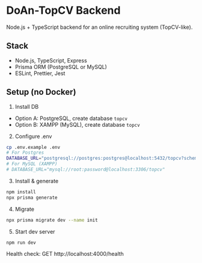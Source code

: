 # DoAn-TopCV Backend

Node.js + TypeScript backend for an online recruiting system (TopCV-like).

## Stack
- Node.js, TypeScript, Express
- Prisma ORM (PostgreSQL or MySQL)
- ESLint, Prettier, Jest

## Setup (no Docker)
1. Install DB
- Option A: PostgreSQL, create database `topcv`
- Option B: XAMPP (MySQL), create database `topcv`

2. Configure .env
```bash
cp .env.example .env
# For Postgres
DATABASE_URL="postgresql://postgres:postgres@localhost:5432/topcv?schema=public"
# For MySQL (XAMPP)
# DATABASE_URL="mysql://root:password@localhost:3306/topcv"
```

3. Install & generate
```bash
npm install
npx prisma generate
```

4. Migrate
```bash
npx prisma migrate dev --name init
```

5. Start dev server
```bash
npm run dev
```

Health check: GET http://localhost:4000/health